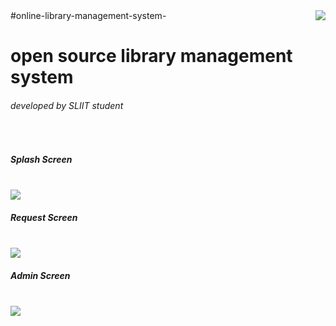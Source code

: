 <Html>
  #online-library-management-system-
                  <img src="https://user-images.githubusercontent.com/73921592/132159471-8076200c-a23d-495d-9275-ca7fa244b760.jpg" align="right" ><br>
  <h1 color="blue">open source library management system</h1><h6> developed by SLIIT student </h6><br>
  <h5>Splash Screen</h5><br/>
<img src="https://user-images.githubusercontent.com/73921592/132158366-e20650c6-d0b5-471f-978b-77b8e166a2cf.png">
    <br><h5>Request Screen</h5><br/>
 
<img src="https://user-images.githubusercontent.com/73921592/132158373-6ecc2202-bb35-4a3e-96d6-f8d4af81bdc3.png">
<br><h5>Admin Screen</h5><br/>
<img src="https://user-images.githubusercontent.com/73921592/132158378-90fc94d5-6374-4acc-9035-53310bebdc3a.png">
 
  
</html>

